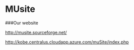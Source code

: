 # MUsite

###Our website

http://musite.sourceforge.net/

http://kobe.centralus.cloudapp.azure.com/muSite/index.php

